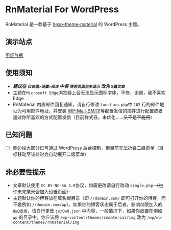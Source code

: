 # RnMaterial For WordPress
RnMaterial 是一款基于 [hexo-theme-material](https://github.com/viosey/hexo-theme-material) 的 WordPress 主题。

## 演示站点
[甲烃气瓶](https://jakting.com)

## 使用须知
+ ***建议在 `仪表盘>设置>阅读` 中将 `博客页面至多显示` 改为 `5篇文章`***
+ 主题在`Microsoft Edge`浏览器上会无法显示图标字体，不修，谢谢，我不喜欢 Edge
+ RnMaterial 内置邮件回复通知，请自行修改 `function.php`中 `102` 行的邮件地址为可用邮件地址，并安装 [WP-Mail-SMTP](https://wordpress.org/plugins/wp-mail-smtp/)等配置发信的插件进行配置或者通过你所喜欢的方式配置发信（目前样式丑，未优化……~~又不是不能用~~）

## 已知问题
- [ ] 侧边栏大部分已可通过 WordPress 后台控制，但目前无法折叠二级菜单（鼠标移动至该处时会自动展开二级菜单）

## 非必要性提示
+ 文章默认使用 `CC BY-NC-SA 3.0`协议，如需更改请自行改动 `single.php` ~~（也许未来某天会加入设置页面）~~
+ 主题默认你的博客放在域名根目录（即 `//domain.com/` 即可打开你的博客，而不是例如 `//domain.com/wp`）。如果你的博客状态属于后者，影响仅限加入的 [`OwO表情`](https://github.com/DIYgod/OwO)，请自行更改 `js/OwO.json` 中内容，一般情况下，如果你放置在例如 `wp` 的目录中，你应该将 `/wp-content/themes/rnmaterial/img` 改为 `/wp/wp-content/themes/rnmaterial/img`
